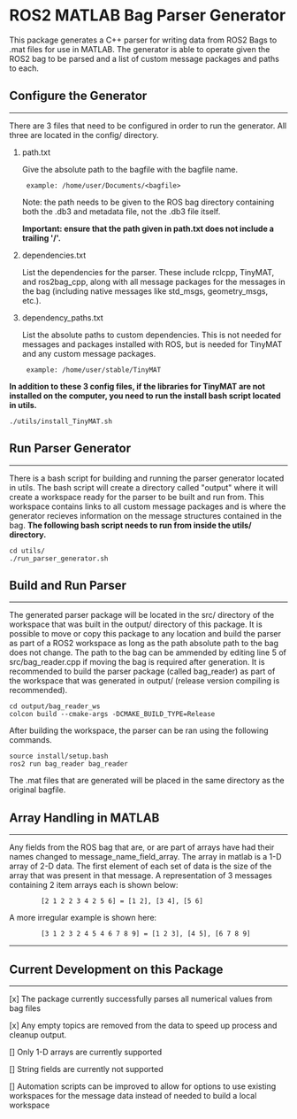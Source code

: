 # ROS2 MATLAB Bag Parser Generator
This package generates a C++ parser for writing data from ROS2 Bags to .mat files for use in MATLAB. The generator is able to operate given the ROS2 bag to be parsed and a list of custom message packages and paths to each. 

## Configure the Generator
---
There are 3 files that need to be configured in order to run the generator. All three are located in the config/ directory. 

1. path.txt

    Give the absolute path to the bagfile with the bagfile name. 
        
        example: /home/user/Documents/<bagfile>
    Note: the path needs to be given to the ROS bag directory containing both the .db3 and metadata file, not the .db3 file itself.
    
    **Important: ensure that the path given in path.txt does not include a trailing '/'.**

2. dependencies.txt
    
    List the dependencies for the parser. These include rclcpp, TinyMAT, and ros2bag_cpp, along with all message packages for the messages in the bag (including native messages like std_msgs, geometry_msgs, etc.).

3. dependency_paths.txt

    List the absolute paths to custom dependencies. This is not needed for messages and packages installed with ROS, but is needed for TinyMAT and any custom message packages.

        example: /home/user/stable/TinyMAT

**In addition to these 3 config files, if the libraries for TinyMAT are not installed on the computer, you need to run the install bash script located in utils.**

```
./utils/install_TinyMAT.sh
```
## Run Parser Generator
---
There is a bash script for building and running the parser generator located in utils. The bash script will create a directory called "output" where it will create a workspace ready for the parser to be built and run from. This workspace contains links to all custom message packages and is where the generator recieves information on the message structures contained in the bag. **The following bash script needs to run from inside the utils/ directory.**

```
cd utils/
./run_parser_generator.sh
```

## Build and Run Parser
---
The generated parser package will be located in the src/ directory of the workspace that was built in the output/ directory of this package. It is possible to move or copy this package to any location and build the parser as part of a ROS2 workspace as long as the path absolute path to the bag does not change. The path to the bag can be ammended by editing line 5 of src/bag_reader.cpp if moving the bag is required after generation. It is recommended to build the parser package (called bag_reader) as part of the workspace that was generated in output/ (release version compiling is recommended).
```
cd output/bag_reader_ws
colcon build --cmake-args -DCMAKE_BUILD_TYPE=Release
```
After building the workspace, the parser can be ran using the following commands.
```
source install/setup.bash
ros2 run bag_reader bag_reader
```
The .mat files that are generated will be placed in the same directory as the original bagfile.

## Array Handling in MATLAB
---
Any fields from the ROS bag that are, or are part of arrays have had their names changed to message_name_field_array. The array in matlab is a 1-D array of 2-D data. The first element of each set of data is the size of the array that was present in that message. A representation of 3 messages containing 2 item arrays each is shown below:
            
            [2 1 2 2 3 4 2 5 6] = [1 2], [3 4], [5 6]
A more irregular example is shown here:

            [3 1 2 3 2 4 5 4 6 7 8 9] = [1 2 3], [4 5], [6 7 8 9]

---
## Current Development on this Package
---
[x] The package currently successfully parses all numerical values from bag files 

[x] Any empty topics are removed from the data to speed up process and cleanup output.

[] Only 1-D arrays are currently supported

[] String fields are currently not supported

[] Automation scripts can be improved to allow for options to use existing workspaces for the message data instead of needed to build a local workspace